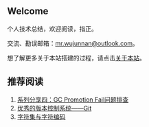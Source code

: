 ## Welcome

个人技术总结，欢迎阅读，指正。

交流、勘误邮箱：mr.wujunnan@outlook.com。

想了解更多关于本站搭建的过程，请点击[关于本站](_docs/AboutMe.md)。

## 推荐阅读

1. [系列分享四：GC Promotion Fail问题排查](Share/gc_promotion_fail.md)
2. [优秀的版本控制系统——Git](Share/Git.md)
3. [字符集与字符编码](ComputerBasic/character_set.md)
